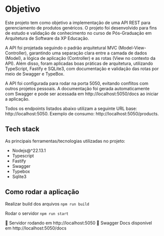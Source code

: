 # Objetivo

Este projeto tem como objetivo a implementação de uma API REST para gerenciamento de produtos genéricos. O projeto foi desenvolvido para fins de estudo e validação de conhecimento no curso de Pós-Graduação em Arquitetura de Software da XP Educação.

A API foi projetada seguindo o padrão arquitetural MVC (Model-View-Controller), garantindo uma separação clara entre a camada de dados (Model), a lógica de aplicação (Controller) e as rotas (View no contexto da API). Além disso, foram aplicadas boas práticas de arquitetura, utilizando TypeScript, Fastify e SQLite3, com documentação e validação das rotas por meio de Swagger e TypeBox.

A API foi configurada para rodar na porta 5050, evitando conflitos com outros projetos pessoais.
A documentação foi gerada automaticamente com Swagger e pode ser acessada em http://localhost:5050/docs ao iniciar a aplicação.

Todos os endpoints listados abaixo utilizam a seguinte URL base: http://localhost:5050.
Exemplo de consumo: http://localhost:5050/products.

## Tech stack

As principais ferramentas/tecnologias utilizadas no projeto:

- Nodejs@^22.13.1
- Typescript
- Fastify
- Swagger
- Typebox
- Sqlite3

## Como rodar a aplicação

Realizar build dos arquivos
```npm run build``` 

Rodar o servidor
```npm run start``` 

🚀 Servidor rodando em http://localhost:5050
📄 Swagger Docs disponível em http://localhost:5050/docs
